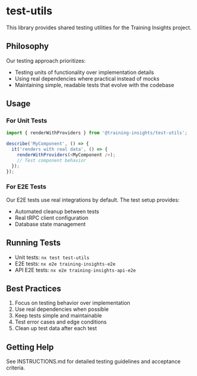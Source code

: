 # test-utils

This library provides shared testing utilities for the Training Insights project.

## Philosophy

Our testing approach prioritizes:
- Testing units of functionality over implementation details
- Using real dependencies where practical instead of mocks
- Maintaining simple, readable tests that evolve with the codebase

## Usage

### For Unit Tests
```typescript
import { renderWithProviders } from '@training-insights/test-utils';

describe('MyComponent', () => {
  it('renders with real data', () => {
    renderWithProviders(<MyComponent />);
    // Test component behavior
  });
});
```

### For E2E Tests
Our E2E tests use real integrations by default. The test setup provides:
- Automated cleanup between tests
- Real tRPC client configuration
- Database state management

## Running Tests

- Unit tests: `nx test test-utils`
- E2E tests: `nx e2e training-insights-e2e`
- API E2E tests: `nx e2e training-insights-api-e2e`

## Best Practices

1. Focus on testing behavior over implementation
2. Use real dependencies when possible
3. Keep tests simple and maintainable
4. Test error cases and edge conditions
5. Clean up test data after each test

## Getting Help

See INSTRUCTIONS.md for detailed testing guidelines and acceptance criteria.
